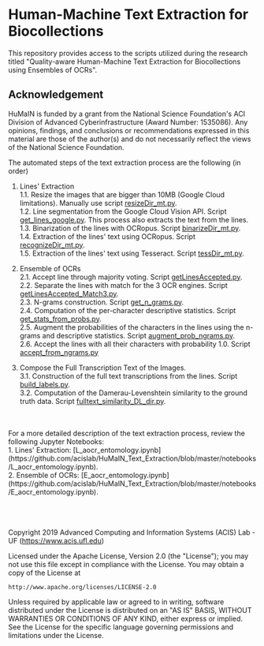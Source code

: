 # Human-Machine Text Extraction for Biocollections
This repository provides access to the scripts utilized during the research titled "Quality-aware Human-Machine Text Extraction for Biocollections using Ensembles of OCRs".

## Acknowledgement
HuMaIN is funded by a grant from the National Science Foundation's ACI Division of Advanced Cyberinfrastructure (Award Number: 1535086).
Any opinions, findings, and conclusions or recommendations expressed in this material are those of the author(s) and
do not necessarily reflect the views of the National Science Foundation.

The automated steps of the text extraction process are the following (in order)
1. Lines' Extraction<br/>
1.1. Resize the images that are bigger than 10MB (Google Cloud limitations). Manually use script [resizeDir_mt.py](src/resizeDir_mt.py).<br/>
1.2. Line segmentation from the Google Cloud Vision API. Script [get_lines_google.py](src/get_lines_google.py). This process also extracts the text from the lines.<br/>
1.3. Binarization of the lines with OCRopus. Script [binarizeDir_mt.py](src/binarizeDir_mt.py).<br/>
1.4. Extraction of the lines' text using OCRopus. Script [recognizeDir_mt.py](src/recognizeDir_mt.py).<br/>
1.5. Extraction of the lines' text using Tesseract. Script [tessDir_mt.py](src/tessDir_mt.py).<br/>

2. Ensemble of OCRs<br/>
2.1. Accept line through majority voting. Script [getLinesAccepted.py](src/getLinesAccepted.py).<br/>
2.2. Separate the lines with match for the 3 OCR engines. Script [getLinesAccepted_Match3.py](src/getLinesAccepted_Match3.py).<br/>
2.3. N-grams construction. Script [get_n_grams.py](src/get_n_grams.py).<br/>
2.4. Computation of the per-character descriptive statistics. Script [get_stats_from_probs.py](src/get_stats_from_probs.py).<br/>
2.5. Augment the probabilities of the characters in the lines using the n-grams and descriptive statistics. Script [augment_prob_ngrams.py](src/augment_prob_ngrams.py).<br/>
2.6. Accept the lines with all their characters with probability 1.0. Script [accept_from_ngrams.py](src/accept_from_ngrams.py)<br/>

3. Compose the Full Transcription Text of the Images.<br/>
3.1. Construction of the full text transcriptions from the lines. Script [build_labels.py](src/build_labels.py).<br/>
3.2. Computation of the Damerau-Levenshtein similarity to the ground truth data. Script [fulltext_similarity_DL_dir.py](src/fulltext_similarity_DL_dir.py).<br/>
<br/>
<br/>
For a more detailed description of the text extraction process, review the following Jupyter Notebooks:<br/>
1. Lines' Extraction: [L_aocr_entomology.ipynb](https://github.com/acislab/HuMaIN_Text_Extraction/blob/master/notebooks/L_aocr_entomology.ipynb).<br/>
2. Ensemble of OCRs: [E_aocr_entomology.ipynb](https://github.com/acislab/HuMaIN_Text_Extraction/blob/master/notebooks/E_aocr_entomology.ipynb).<br/>
<br/><br/><br/>

Copyright 2019 Advanced Computing and Information Systems (ACIS) Lab - UF (https://www.acis.ufl.edu)

Licensed under the Apache License, Version 2.0 (the "License");
you may not use this file except in compliance with the License.
You may obtain a copy of the License at

    http://www.apache.org/licenses/LICENSE-2.0

Unless required by applicable law or agreed to in writing, software
distributed under the License is distributed on an "AS IS" BASIS,
WITHOUT WARRANTIES OR CONDITIONS OF ANY KIND, either express or implied.
See the License for the specific language governing permissions and
limitations under the License.
